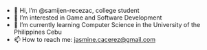 - 👋 Hi, I’m @samijen-recezac, college student
- 👀 I’m interested in Game and Software Development
- 🌱 I’m currently learning Computer Science in the University of the Philippines Cebu
- 📫 How to reach me: jasmine.cacerez@gmail.com 
<!---
samijen-recezac/samijen-recezac is a ✨ special ✨ repository because its `README.md` (this file) appears on your GitHub profile.
You can click the Preview link to take a look at your changes.
--->
